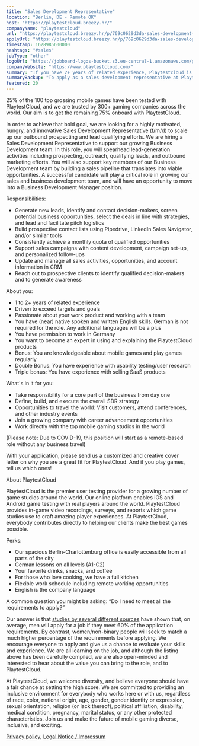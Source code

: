 ```yaml
---
title: "Sales Development Representative"
location: "Berlin, DE - Remote OK"
host: "https://playtestcloud.breezy.hr/"
companyName: "playtestcloud"
url: "https://playtestcloud.breezy.hr/p/769c0629d3da-sales-development-representative-f-m-d-mobile-games"
applyUrl: "https://playtestcloud.breezy.hr/p/769c0629d3da-sales-development-representative-f-m-d-mobile-games/apply"
timestamp: 1628985600000
hashtags: "#sales"
jobType: "other"
logoUrl: "https://jobboard-logos-bucket.s3.eu-central-1.amazonaws.com/playtestcloud"
companyWebsite: "https://www.playtestcloud.com/"
summary: "If you have 2+ years of related experience, Playtestcloud is looking for someone with your knowledge."
summaryBackup: "To apply as a sales development representative at Playtestcloud, you preferably need to have some #sales, #testing, #management."
featured: 20
---
```


25% of the 100 top grossing mobile games have been tested with PlaytestCloud, and we are trusted by 300+ gaming companies across the world. Our aim is to get the remaining 75% onboard with PlaytestCloud.

In order to achieve that bold goal, we are looking for a highly motivated, hungry, and innovative Sales Development Representative (f/m/d) to scale up our outbound prospecting and lead qualifying efforts. We are hiring a Sales Development Representative to support our growing Business Development team. In this role, you will spearhead lead-generation activities including prospecting, outreach, qualifying leads, and outbound marketing efforts. You will also support key members of our Business Development team by building a sales pipeline that translates into viable opportunities. A successful candidate will play a critical role in growing our sales and business development team, and will have an opportunity to move into a Business Development Manager position.

Responsibilities:

*   Generate new leads, identify and contact decision-makers, screen potential business opportunities, select the deals in line with strategies, and lead and facilitate pitch logistics
*   Build prospective contact lists using Pipedrive, LinkedIn Sales Navigator, and/or similar tools
*   Consistently achieve a monthly quota of qualified opportunities
*   Support sales campaigns with content development, campaign set-up, and personalized follow-ups
*   Update and manage all sales activities, opportunities, and account information in CRM
*   Reach out to prospective clients to identify qualified decision-makers and to generate awareness

About you:

*   1 to 2+ years of related experience
*   Driven to exceed targets and goals
*   Passionate about your work product and working with a team
*   You have (near) native spoken and written English skills. German is not required for the role. Any additional languages will be a plus
*   You have permission to work in Germany
*   You want to become an expert in using and explaining the PlaytestCloud products
*   Bonus: You are knowledgeable about mobile games and play games regularly
*   Double Bonus: You have experience with usability testing/user research
*   Triple bonus: You have experience with selling SaaS products

What's in it for you:

*   Take responsibility for a core part of the business from day one
*   Define, build, and execute the overall SDR strategy
*   Opportunities to travel the world: Visit customers, attend conferences, and other industry events
*   Join a growing company with career advancement opportunities
*   Work directly with the top mobile gaming studios in the world

(Please note: Due to COVID-19, this position will start as a remote-based role without any business travel)

With your application, please send us a customized and creative cover letter on why you are a great fit for PlaytestCloud. And if you play games, tell us which ones!

About PlaytestCloud

PlaytestCloud is the premier user testing provider for a growing number of game studios around the world. Our online platform enables iOS and Android game testing with real players around the world. PlaytestCloud provides in-game video recordings, surveys, and reports which game studios use to craft amazing player experiences. At PlaytestCloud, everybody contributes directly to helping our clients make the best games possible.

Perks:

*   Our spacious Berlin-Charlottenburg office is easily accessible from all parts of the city
*   German lessons on all levels (A1-C2)
*   Your favorite drinks, snacks, and coffee
*   For those who love cooking, we have a full kitchen
*   Flexible work schedule including remote working opportunities
*   English is the company language

​​A common question you might be asking: “Do I need to meet all the requirements to apply?”

Our answer is that [studies by several different sources](https://hbr.org/2014/08/why-women-dont-apply-for-jobs-unless-theyre-100-qualified) have shown that, on average, men will apply for a job if they meet 60% of the application requirements. By contrast, women/non-binary people will seek to match a much higher percentage of the requirements before applying. We encourage everyone to apply and give us a chance to evaluate your skills and experience. We are all learning on the job, and although the listing above has been carefully compiled, we are also open-minded and interested to hear about the value you can bring to the role, and to PlaytestCloud.

At PlaytestCloud, we welcome diversity, and believe everyone should have a fair chance at setting the high score. We are committed to providing an inclusive environment for everybody who works here or with us, regardless of race, color, national origin, age, gender, gender identity or expression, sexual orientation, religion (or lack thereof), political affiliation, disability, medical condition, pregnancy, marital status, or any other protected characteristics. Join us and make the future of mobile gaming diverse, inclusive, and exciting.

[Privacy policy](https://www.playtestcloud.com/privacy), [Legal Notice / Impressum](https://www.playtestcloud.com/imprint)
